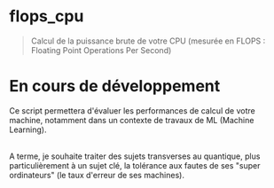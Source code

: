 # flops_cpu
> Calcul de la puissance brute de votre CPU (mesurée en FLOPS : Floating Point Operations Per Second)

<h1>En cours de développement</h1>

<p> Ce script permettera d'évaluer les performances de calcul de votre machine, notamment dans un contexte de travaux de ML (Machine Learning). 
  
<br/>A terme, je souhaite traiter des sujets transverses au quantique, plus particulièrement à un sujet clé, la tolérance aux fautes de ses "super ordinateurs" (le taux d'erreur de ses machines). <br> </p>
